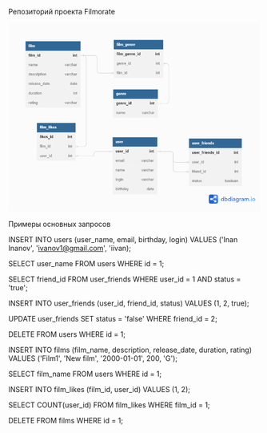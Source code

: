 Репозиторий проекта Filmorate


<picture>
    <source media="(prefers-color-scheme: dark)" srcset="src/main/resources/FilmorateDB_diagramm.png">
    <img src="src/main/resources/FilmorateDB_diagramm.png">
</picture>

Примеры основных запросов

INSERT INTO users (user_name, email, birthday, login)
VALUES ('Inan Inanov', 'ivanov1@gmail.com', 'iivan);

SELECT user_name FROM users WHERE id = 1;

SELECT friend_id FROM user_friends WHERE user_id = 1 AND status = 'true';

INSERT INTO user_friends (user_id, friend_id, status)
VALUES (1, 2, true);

UPDATE user_friends SET status = 'false' WHERE friend_id = 2;

DELETE FROM users WHERE id = 1;

INSERT INTO films (film_name, description, release_date, duration, rating)
VALUES ('Film1', 'New film', '2000-01-01', 200, 'G');

SELECT film_name FROM users WHERE id = 1;

INSERT INTO film_likes (film_id, user_id)
VALUES (1, 2);

SELECT COUNT(user_id) FROM film_likes WHERE film_id = 1;

DELETE FROM films WHERE id = 1;
